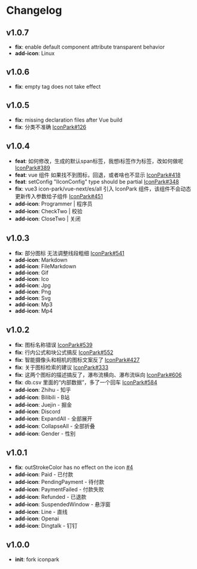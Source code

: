 # Changelog

## v1.0.7

- **fix**: enable default component attribute transparent behavior
- **add-icon**: Linux

## v1.0.6

- **fix**: empty tag does not take effect

## v1.0.5

- **fix**: missing declaration files after Vue build
- **fix**: 分类不准确 [IconPark#126](https://github.com/bytedance/IconPark/issues/126)

## v1.0.4

- **feat**: 如何修改，生成的默认span标签，我想i标签作为标签，改如何做呢 [IconPark#389](https://github.com/bytedance/IconPark/issues/389)
- **feat**: vue 组件 如果找不到图标，回退，或者啥也不显示 [IconPark#418](https://github.com/bytedance/IconPark/issues/418)
- **feat**: setConfig "IIconConfig" type should be partial [IconPark#348](https://github.com/bytedance/IconPark/issues/348)
- **fix**: vue3 icon-park/vue-next/es/all 引入 IconPark 组件，该组件不会动态更新传入参数给子组件 [IconPark#451](https://github.com/bytedance/IconPark/issues/451)
- **add-icon**: Programmer | 程序员
- **add-icon**: CheckTwo | 校验
- **add-icon**: CloseTwo | 关闭

## v1.0.3

- **fix**: 部分图标 无法调整线段粗细 [IconPark#541](https://github.com/bytedance/IconPark/issues/541)
- **add-icon**: Markdown 
- **add-icon**: FileMarkdown
- **add-icon**: Gif
- **add-icon**: Ico
- **add-icon**: Jpg
- **add-icon**: Png
- **add-icon**: Svg
- **add-icon**: Mp3
- **add-icon**: Mp4

## v1.0.2

- **fix**: 图标名称错误 [IconPark#539](https://github.com/bytedance/IconPark/issues/539)
- **fix**: 行内公式和块公式搞反 [IconPark#552](https://github.com/bytedance/IconPark/issues/552)
- **fix**: 智能摄像头和相机的图标文案反了 [IconPark#427](https://github.com/bytedance/IconPark/issues/427)
- **fix**: 关于图标检索的建议 [IconPark#333](https://github.com/bytedance/IconPark/issues/333)
- **fix**: 这两个图标的描述搞反了，瀑布流横向、瀑布流纵向 [IconPark#606](https://github.com/bytedance/IconPark/issues/606)
- **fix**: db.csv 里面的“内部数据”，多了一个回车 [IconPark#584](https://github.com/bytedance/IconPark/issues/584)
- **add-icon**: Zhihu - 知乎
- **add-icon**: Bilibili - B站
- **add-icon**: Juejin - 掘金
- **add-icon**: Discord
- **add-icon**: ExpandAll - 全部展开
- **add-icon**: CollapseAll - 全部折叠
- **add-icon**: Gender - 性别

## v1.0.1

- **fix**: outStrokeColor has no effect on the icon [#4](https://github.com/icon-space/IconSpace/issues/4)
- **add-icon**: Paid - 已付款
- **add-icon**: PendingPayment - 待付款
- **add-icon**: PaymentFailed - 付款失败
- **add-icon**: Refunded - 已退款
- **add-icon**: SuspendedWindow - 悬浮窗
- **add-icon**: Line - 直线
- **add-icon**: Openai
- **add-icon**: Dingtalk - 钉钉

## v1.0.0

- **init**: fork iconpark
